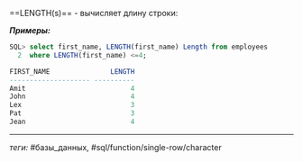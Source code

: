 ==LENGTH(s)== - вычисляет длину строки:

***Примеры:***
```sql
SQL> select first_name, LENGTH(first_name) Length from employees
  2  where LENGTH(first_name) <=4;

FIRST_NAME               LENGTH
-------------------- ----------
Amit                          4
John                          4
Lex                           3
Pat                           3
Jean                          4
```
---
*теги:* #базы_данных, #sql/function/single-row/character 